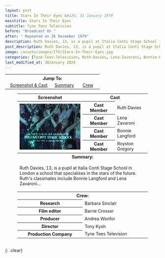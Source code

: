 ```yaml
---
layout: post
title: Stars In Their Eyes &#124; 31 January 1979
maintitle: Stars In Their Eyes
subtitle: Tyne Tees Television
before: "Broadcast On "
after: " Repeated on 26 December 1979"
description: Ruth Davies, 13, is a pupil at Italia Conti Stage School in London a school that specialises in the stars of the future. Ruth's classmates include Bonnie Langford and Lena Zavaroni...
post_description: Ruth Davies, 13, is a pupil at Italia Conti Stage School in London a school that specialises in the stars of the future. Ruth's classmates include Bonnie Langford and Lena Zavaroni...
image: /assets/images/ITV/Stars-In-Their-Eyes.jpg
categories: [Tyne-Tees-Television, Ruth-Davies, Lena-Zavaroni, Bonnie-Langford, OnThisDay31January, Repeat26December]
last_modified_at: 30January 2024
---
```


<table>
<tr align="center">
<th colspan="3">Jump To:</th>
</tr>

<tr align="center">
<td style="width:50%;"><a href="#infobox1">Screenshot & Cast</a></td>
<td style="width:25%;"><a href="#infobox2">Summary</a></td>
<td style="width:25%;"><a href="#infobox3">Crew</a></td>
</tr>
</table>

<figure class="fig3">
<table>
<tr id="infobox1"><th>Screenshot</th><th colspan="2">Cast</th></tr>
<tr>
<th rowspan="5" class="top" style="width:50%;"><img src="/assets/images/ITV/Stars-In-Their-Eyes.jpg" class="full-width" /></th>
</tr>
<tr><th style="width:25%;">Cast Member</th><td>Ruth Davies</td></tr>
<tr><th>Cast Member</th><td>Lena Zavaroni</td></tr>
<tr><th>Cast Member</th><td>Bonnie Langford</td></tr>
<tr><th>Cast Member</th><td>Royston Gregory</td></tr>
<tr id="infobox2" class="split"><th colspan="3">Summary:</th></tr>
<tr>
<td colspan="3">
<p>Ruth Davies, 13, is a pupil at Italia Conti Stage School in London a school that specialises in the stars of the future. Ruth's classmates include Bonnie Langford and Lena Zavaroni...</p>
</td></tr>
<tr id="infobox3" class="split"><th colspan="3">Crew:</th></tr>
<tr><th style="width:50%;">Research</th><td style="width:50%;" colspan="2">Barbara Sinclair</td></tr>
<tr><th style="width:50%;">Film editor</th><td style="width:50%;" colspan="2">Barrie Crosser</td></tr>
<tr><th style="width:50%;">Producer</th><td style="width:50%;" colspan="2">Andrea Wonfor</td></tr>
<tr><th style="width:50%;">Director</th><td style="width:50%;" colspan="2">Tony Kysh</td></tr>
<tr><th style="width:50%;">Production Company</th><td style="width:50%;" colspan="2">Tyne Tees Television</td></tr>
</table>
</figure>

<br />{: .clear}

<style>
#infobox2, #infobox3 {scroll-margin-top: -3px;}
</style>

